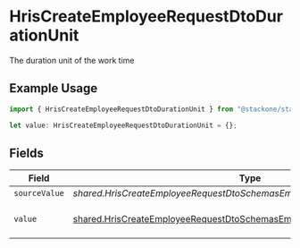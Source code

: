 # HrisCreateEmployeeRequestDtoDurationUnit

The duration unit of the work time

## Example Usage

```typescript
import { HrisCreateEmployeeRequestDtoDurationUnit } from "@stackone/stackone-client-ts/sdk/models/shared";

let value: HrisCreateEmployeeRequestDtoDurationUnit = {};
```

## Fields

| Field                                                                                                                                                         | Type                                                                                                                                                          | Required                                                                                                                                                      | Description                                                                                                                                                   | Example                                                                                                                                                       |
| ------------------------------------------------------------------------------------------------------------------------------------------------------------- | ------------------------------------------------------------------------------------------------------------------------------------------------------------- | ------------------------------------------------------------------------------------------------------------------------------------------------------------- | ------------------------------------------------------------------------------------------------------------------------------------------------------------- | ------------------------------------------------------------------------------------------------------------------------------------------------------------- |
| `sourceValue`                                                                                                                                                 | *shared.HrisCreateEmployeeRequestDtoSchemasEmploymentWorkTimeSourceValue*                                                                                     | :heavy_minus_sign:                                                                                                                                            | N/A                                                                                                                                                           |                                                                                                                                                               |
| `value`                                                                                                                                                       | [shared.HrisCreateEmployeeRequestDtoSchemasEmploymentWorkTimeValue](../../../sdk/models/shared/hriscreateemployeerequestdtoschemasemploymentworktimevalue.md) | :heavy_minus_sign:                                                                                                                                            | The unified value for the period.                                                                                                                             | month                                                                                                                                                         |